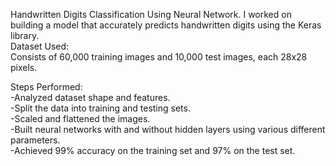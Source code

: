 Handwritten Digits Classification Using Neural Network. I worked on building a model that accurately predicts handwritten digits using the Keras library.<br>
Dataset Used:<br> Consists of 60,000 training images and 10,000 test images, each 28x28 pixels.<br>

Steps Performed:<br>
-Analyzed dataset shape and features.<br>
-Split the data into training and testing sets.<br>
-Scaled and flattened the images.<br>
-Built neural networks with and without hidden layers using various different parameters.<br>
-Achieved 99% accuracy on the training set and 97% on the test set.<br>
